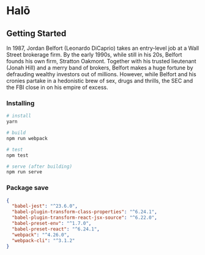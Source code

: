 # Halō

## Getting Started

In 1987, Jordan Belfort (Leonardo DiCaprio) takes an entry-level job at a Wall Street brokerage firm. By the early 1990s, while still in his 20s, Belfort founds his own firm, Stratton Oakmont. Together with his trusted lieutenant (Jonah Hill) and a merry band of brokers, Belfort makes a huge fortune by defrauding wealthy investors out of millions. However, while Belfort and his cronies partake in a hedonistic brew of sex, drugs and thrills, the SEC and the FBI close in on his empire of excess.

### Installing

```bash
# install
yarn

# build
npm run webpack

# test
npm test

# serve (after building)
npm run serve
```


### Package save

```json
{
  "babel-jest": "^23.6.0",
  "babel-plugin-transform-class-properties": "^6.24.1",
  "babel-plugin-transform-react-jsx-source": "^6.22.0",
  "babel-preset-env": "^1.7.0",
  "babel-preset-react": "^6.24.1",
  "webpack": "^4.26.0",
  "webpack-cli": "^3.1.2"
}
```
    